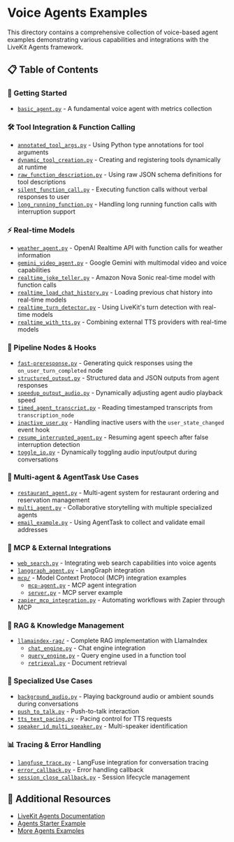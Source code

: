 # Voice Agents Examples

This directory contains a comprehensive collection of voice-based agent examples demonstrating various capabilities and integrations with the LiveKit Agents framework.

## 📋 Table of Contents

### 🚀 Getting Started

- [`basic_agent.py`](./basic_agent.py) - A fundamental voice agent with metrics collection

### 🛠️ Tool Integration & Function Calling

- [`annotated_tool_args.py`](./annotated_tool_args.py) - Using Python type annotations for tool arguments
- [`dynamic_tool_creation.py`](./dynamic_tool_creation.py) - Creating and registering tools dynamically at runtime
- [`raw_function_description.py`](./raw_function_description.py) - Using raw JSON schema definitions for tool descriptions
- [`silent_function_call.py`](./silent_function_call.py) - Executing function calls without verbal responses to user
- [`long_running_function.py`](./long_running_function.py) - Handling long running function calls with interruption support

### ⚡ Real-time Models

- [`weather_agent.py`](./weather_agent.py) - OpenAI Realtime API with function calls for weather information
- [`gemini_video_agent.py`](./gemini_video_agent.py) - Google Gemini with multimodal video and voice capabilities
- [`realtime_joke_teller.py`](./realtime_joke_teller.py) - Amazon Nova Sonic real-time model with function calls
- [`realtime_load_chat_history.py`](./realtime_load_chat_history.py) - Loading previous chat history into real-time models
- [`realtime_turn_detector.py`](./realtime_turn_detector.py) - Using LiveKit's turn detection with real-time models
- [`realtime_with_tts.py`](./realtime_with_tts.py) - Combining external TTS providers with real-time models

### 🎯 Pipeline Nodes & Hooks

- [`fast-preresponse.py`](./fast-preresponse.py) - Generating quick responses using the `on_user_turn_completed` node
- [`structured_output.py`](./structured_output.py) - Structured data and JSON outputs from agent responses
- [`speedup_output_audio.py`](./speedup_output_audio.py) - Dynamically adjusting agent audio playback speed
- [`timed_agent_transcript.py`](./timed_agent_transcript.py) - Reading timestamped transcripts from `transcription_node`
- [`inactive_user.py`](./inactive_user.py) - Handling inactive users with the `user_state_changed` event hook
- [`resume_interrupted_agent.py`](./resume_interrupted_agent.py) - Resuming agent speech after false interruption detection
- [`toggle_io.py`](./toggle_io.py) - Dynamically toggling audio input/output during conversations

### 🤖 Multi-agent & AgentTask Use Cases

- [`restaurant_agent.py`](./restaurant_agent.py) - Multi-agent system for restaurant ordering and reservation management
- [`multi_agent.py`](./multi_agent.py) - Collaborative storytelling with multiple specialized agents
- [`email_example.py`](./email_example.py) - Using AgentTask to collect and validate email addresses

### 🔗 MCP & External Integrations

- [`web_search.py`](./web_search.py) - Integrating web search capabilities into voice agents
- [`langgraph_agent.py`](./langgraph_agent.py) - LangGraph integration
- [`mcp/`](./mcp/) - Model Context Protocol (MCP) integration examples
  - [`mcp-agent.py`](./mcp/mcp-agent.py) - MCP agent integration
  - [`server.py`](./mcp/server.py) - MCP server example
- [`zapier_mcp_integration.py`](./zapier_mcp_integration.py) - Automating workflows with Zapier through MCP

### 💾 RAG & Knowledge Management

- [`llamaindex-rag/`](./llamaindex-rag/) - Complete RAG implementation with LlamaIndex
  - [`chat_engine.py`](./llamaindex-rag/chat_engine.py) - Chat engine integration
  - [`query_engine.py`](./llamaindex-rag/query_engine.py) - Query engine used in a function tool
  - [`retrieval.py`](./llamaindex-rag/retrieval.py) - Document retrieval

### 🎵 Specialized Use Cases

- [`background_audio.py`](./background_audio.py) - Playing background audio or ambient sounds during conversations
- [`push_to_talk.py`](./push_to_talk.py) - Push-to-talk interaction
- [`tts_text_pacing.py`](./tts_text_pacing.py) - Pacing control for TTS requests
- [`speaker_id_multi_speaker.py`](./speaker_id_multi_speaker.py) - Multi-speaker identification

### 📊 Tracing & Error Handling

- [`langfuse_trace.py`](./langfuse_trace.py) - LangFuse integration for conversation tracing
- [`error_callback.py`](./error_callback.py) - Error handling callback
- [`session_close_callback.py`](./session_close_callback.py) - Session lifecycle management

## 📖 Additional Resources

- [LiveKit Agents Documentation](https://docs.livekit.io/agents/)
- [Agents Starter Example](https://github.com/livekit-examples/agent-starter-python)
- [More Agents Examples](https://github.com/livekit-examples/python-agents-examples)
